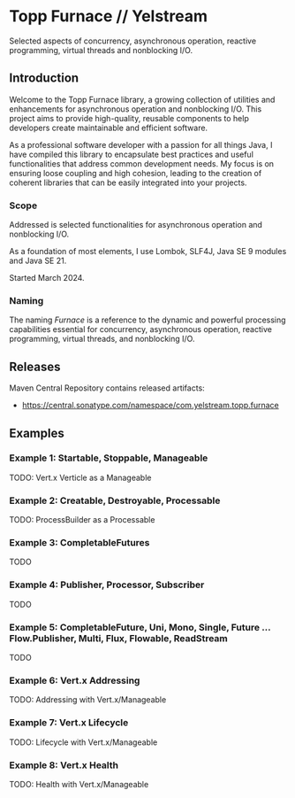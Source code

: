 # Topp Furnace // Yelstream

Selected aspects of concurrency, asynchronous operation, reactive programming, virtual threads and nonblocking I/O.


## Introduction

Welcome to the Topp Furnace library,
a growing collection of utilities and enhancements for asynchronous operation and nonblocking I/O.
This project aims to provide high-quality,
reusable components to help developers create maintainable and efficient software.

As a professional software developer with a passion for all things Java,
I have compiled this library to encapsulate best practices and useful functionalities
that address common development needs.
My focus is on ensuring loose coupling and high cohesion,
leading to the creation of coherent libraries that can be easily integrated into your projects.

### Scope

Addressed is selected functionalities for asynchronous operation and nonblocking I/O.

As a foundation of most elements, I use Lombok, SLF4J, Java SE 9 modules and Java SE 21.

Started March 2024.

### Naming

The naming _Furnace_ is a reference to the dynamic and powerful processing capabilities essential for 
concurrency, asynchronous operation, reactive programming, virtual threads, and nonblocking I/O.

## Releases

Maven Central Repository contains released artifacts:

* https://central.sonatype.com/namespace/com.yelstream.topp.furnace

## Examples

### Example 1: Startable, Stoppable, Manageable

TODO: Vert.x Verticle as a Manageable

### Example 2: Creatable, Destroyable, Processable

TODO: ProcessBuilder as a Processable

### Example 3: CompletableFutures

TODO

### Example 4: Publisher, Processor, Subscriber

TODO

### Example 5: CompletableFuture, Uni, Mono, Single, Future ... Flow.Publisher, Multi, Flux, Flowable, ReadStream 

TODO

### Example 6: Vert.x Addressing

TODO: Addressing with Vert.x/Manageable

### Example 7: Vert.x Lifecycle

TODO: Lifecycle with Vert.x/Manageable

### Example 8: Vert.x Health

TODO: Health with Vert.x/Manageable
